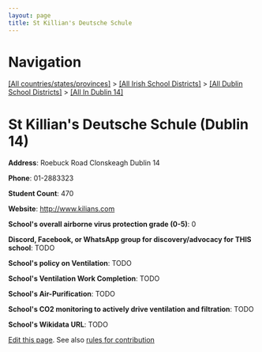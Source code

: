 ```yaml
---
layout: page
title: St Killian's Deutsche Schule
---
```

# Navigation

[[All countries/states/provinces]](../../../..) > [[All Irish School Districts]](../../..) > [[All Dublin School Districts]](../..) > [[All In Dublin 14]](..)

# St Killian's Deutsche Schule (Dublin 14)

**Address**: Roebuck Road Clonskeagh Dublin 14

**Phone**: 01-2883323

**Student Count**: 470

**Website**: <http://www.kilians.com>

**School's overall airborne virus protection grade (0-5)**: 0

**Discord, Facebook, or WhatsApp group for discovery/advocacy for THIS school**: TODO

**School's policy on Ventilation**: TODO

**School's Ventilation Work Completion**: TODO

**School's Air-Purification**: TODO

**School's CO2 monitoring to actively drive ventilation and filtration**: TODO

**School's Wikidata URL**: TODO


[Edit this page](https://github.com/ventilate-schools/Ireland/edit/main/./Dublin_14/St_Killian's_Deutsche_Schule.md). See also [rules for contribution](../../../contribution-rules/)